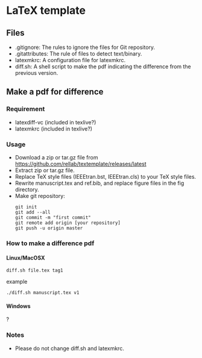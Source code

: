 # LaTeX template

## Files

- .gitignore: The rules to ignore the files for Git repository.
- .gitattributes: The rule of files to detect text/binary.
- latexmkrc: A configuration file for latexmkrc.
- diff.sh: A shell script to make the pdf indicating the difference from the previous version.

## Make a pdf for difference

### Requirement

- latexdiff-vc (included in texlive?)
- latexmkrc (included in texlive?)

### Usage

- Download a zip or tar.gz file from https://github.com/rellab/textemplate/releases/latest
- Extract zip or tar.gz file.
- Replace TeX style files (IEEEtran.bst, IEEEtran.cls) to your TeX style files.
- Rewrite manuscript.tex and ref.bib, and replace figure files in the fig directory.
- Make git repository:
  ```
  git init
  git add --all
  git commit -m "first commit"
  git remote add origin [your repository]
  git push -u origin master
  ```

### How to make a difference pdf

#### Linux/MacOSX

```
diff.sh file.tex tag1
```

example

```
./diff.sh manuscript.tex v1
```

#### Windows

?

### Notes

- Please do not change diff.sh and latexmkrc.

